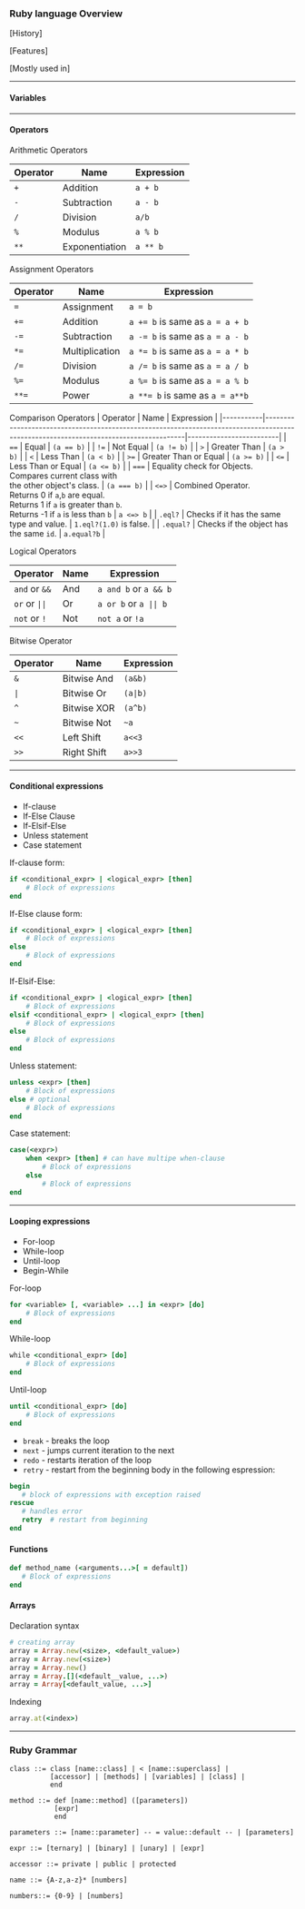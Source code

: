 ### Ruby language Overview

[History]

[Features]

[Mostly used in]

---
#### Variables

---
#### Operators

Arithmetic Operators

| Operator | Name           | Expression |
|----------|----------------|------------|
| `+`      | Addition       | `a + b`    |
| `-`      | Subtraction    | `a - b`    |
| `/`      | Division       | `a/b`      |
| `%`      | Modulus        | `a % b`    |
| `**`     | Exponentiation | `a ** b`   |


Assignment Operators

| Operator | Name           | Expression                      |
|----------|----------------|---------------------------------|
| `=`      | Assignment     | `a = b`                         |
| `+=`     | Addition       | `a += b` is same as `a = a + b` |
| `-=`     | Subtraction    | `a -= b` is same as `a = a - b` |
| `*=`     | Multiplication | `a *= b` is same as `a = a * b` |
| `/=`     | Division       | `a /= b` is same as `a = a / b` |
| `%=`     | Modulus        | `a %= b` is same as `a = a % b` |
| `**=`    | Power          | `a **= b` is same as `a = a**b` | 


Comparison Operators 
| Operator  | Name                                                                                                                                 | Expression              |
|-----------|--------------------------------------------------------------------------------------------------------------------------------------|-------------------------|
| `==`      | Equal                                                                                                                                | `(a == b)`              |
| `!=`      | Not Equal                                                                                                                            | `(a != b)`              |
| `>`       | Greater Than                                                                                                                         | `(a > b)`               |
| `<`       | Less Than                                                                                                                            | `(a < b)`               |
| `>=`      | Greater Than or Equal                                                                                                                | `(a >= b)`              |
| `<=`      | Less Than or Equal                                                                                                                   | `(a <= b)`              |
| `===`     | Equality check for Objects.<br>Compares current class with<br>the other object's class.                                              | `(a === b)`             |
| `<=>`     | Combined Operator.<br>Returns 0 if `a`,`b` are equal.<br>Returns 1 if `a` is greater than `b`.<br>Returns -1 if `a` is less than `b` | `a <=> b`               |
| `.eql?`   | Checks if it has the same type and value.                                                                                            | `1.eql?(1.0)` is false. |
| `.equal?` | Checks if the object has the same `id`.                                                                                              | `a.equal?b`             |



Logical Operators 

| Operator       | Name | Expression                 |
|----------------|------|----------------------------|
| `and` or `&&`  | And  | `a and b` or `a && b`      |
| `or` or `\|\|` | Or   | `a or b` or `a \|\| b`     |
| `not`  or `!`  | Not  | `not a` or `!a`            |

Bitwise Operator

| Operator  | Name        | Expression |
|-----------|-------------|------------|
| `&`       | Bitwise And | `(a&b)`    |
| `\|`      | Bitwise Or  | `(a\|b)`   |
| `^`       | Bitwise XOR | `(a^b)`    |
| `~`       | Bitwise Not | `~a`       |
| `<<`      | Left Shift  | `a<<3`     |
| `>>`      | Right Shift | `a>>3`     |

---
#### Conditional expressions
- If-clause
- If-Else Clause
- If-Elsif-Else
- Unless statement
- Case statement

If-clause form:
```Ruby
if <conditional_expr> | <logical_expr> [then]
    # Block of expressions
end
```

If-Else clause form:
```Ruby
if <conditional_expr> | <logical_expr> [then]
    # Block of expressions
else 
    # Block of expressions
end
```

If-Elsif-Else:
```Ruby
if <conditional_expr> | <logical_expr> [then]
    # Block of expressions
elsif <conditional_expr> | <logical_expr> [then]
    # Block of expressions
else 
    # Block of expressions
end
```

Unless statement:
```Ruby
unless <expr> [then]
    # Block of expressions
else # optional
    # Block of expressions
end
```

Case statement:
```Ruby
case(<expr>)
    when <expr> [then] # can have multipe when-clause
        # Block of expressions
    else
        # Block of expressions
end
```

---
#### Looping expressions
- For-loop
- While-loop
- Until-loop
- Begin-While

For-loop
```Ruby
for <variable> [, <variable> ...] in <expr> [do]
    # Block of expressions
end
```
While-loop
```Ruby
while <conditional_expr> [do]
    # Block of expressions
end
```

Until-loop
```Ruby
until <conditional_expr> [do]
    # Block of expressions
end
```

- `break` - breaks the loop
- `next` - jumps current iteration to the next 
- `redo` - restarts iteration of the loop
- `retry` - restart from the beginning body in the following espression:

```Ruby
begin
   # block of expressions with exception raised
rescue
   # handles error
   retry  # restart from beginning
end
```

#### Functions
```Ruby
def method_name (<arguments...>[ = default])
   # Block of expressions
end
```
#### Arrays

Declaration syntax

```Ruby
# creating array
array = Array.new(<size>, <default_value>)
array = Array.new(<size>)
array = Array.new()
array = Array.[](<default__value, ...>)
array = Array[<default_value, ...>]
```

Indexing
```Ruby
array.at(<index>)
```
---
### Ruby Grammar
```
class ::= class [name::class] | < [name::superclass] | 
          [accessor] | [methods] | [variables] | [class] | 
          end

method ::= def [name::method] ([parameters])
           [expr]
           end

parameters ::= [name::parameter] -- = value::default -- | [parameters]

expr ::= [ternary] | [binary] | [unary] | [expr]

accessor ::= private | public | protected

name ::= {A-z,a-z}* [numbers]

numbers::= {0-9} | [numbers]
```

